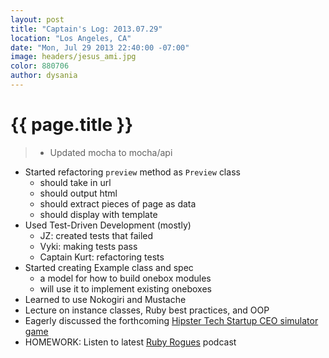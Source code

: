 ```yaml
---
layout: post
title: "Captain's Log: 2013.07.29"
location: "Los Angeles, CA"
date: "Mon, Jul 29 2013 22:40:00 -07:00"
image: headers/jesus_ami.jpg
color: 880706
author: dysania
---
```


{{ page.title }}
================

>+ Updated mocha to mocha/api
+ Started refactoring `preview` method as `Preview` class
	+ should take in url
	+ should output html 
	+ should extract pieces of page as data
	+ should display with template
+ Used Test-Driven Development (mostly)
	+ JZ: created tests that failed
	+ Vyki: making tests pass
	+ Captain Kurt: refactoring tests
+ Started creating Example class and spec
	+ a model for how to build onebox modules
	+ will use it to implement existing oneboxes
+ Learned to use Nokogiri and Mustache
+ Lecture on instance classes, Ruby best practices, and OOP
+ Eagerly discussed the forthcoming [Hipster Tech Startup CEO simulator game](http://www.hipsterceo.com/)
+ HOMEWORK: Listen to latest [Ruby Rogues](http://rubyrogues.com/) podcast

